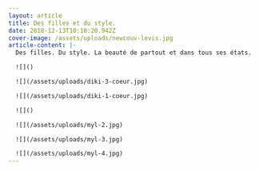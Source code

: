 ```yaml
---
layout: article
title: Des filles et du style.
date: 2018-12-13T10:10:20.942Z
cover-image: /assets/uploads/newcouv-levis.jpg
article-content: |-
  Des filles. Du style. La beauté de partout et dans tous ses états.

  ![]()

  ![](/assets/uploads/diki-3-coeur.jpg)

  ![](/assets/uploads/diki-1-coeur.jpg)

  ![]()

  ![](/assets/uploads/myl-2.jpg)

  ![](/assets/uploads/myl-3.jpg)

  ![](/assets/uploads/myl-4.jpg)
---
```

